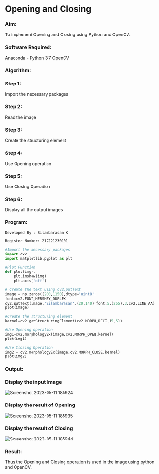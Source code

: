 # Opening and Closing

### Aim:
To implement Opening and Closing using Python and OpenCV.

### Software Required:
Anaconda - Python 3.7
OpenCV
### Algorithm:
### Step 1:
Import the necessary packages

### Step 2:
Read the image

### Step 3:
Create the structuring element

### Step 4:
Use Opening operation

### Step 5:
Use Closing Operation

### Step 6:
Display all the output images

### Program:
```
Developed By : Silambarasan K

Register Number: 212221230101
```
```py
#Import the necessary packages
import cv2
import matplotlib.pyplot as plt
```
```py
#Plot Function
def plot(img):
    plt.imshow(img)
    plt.axis('off')
 ```
 ```py
# Create the text using cv2.putText
image = np.zeros((200,1150),dtype='uint8')
font=cv2.FONT_HERSHEY_DUPLEX
cv2.putText(image,'Silambarasan',(20,140),font,5,(255),3,cv2.LINE_AA)
plot(image)
```

```py
#Create the structuring element
kernel=cv2.getStructuringElement(cv2.MORPH_RECT,(5,5))
```
```py
#Use Opening operation
img1=cv2.morphologyEx(image,cv2.MORPH_OPEN,kernel)
plot(img1)
```
```py
#Use Closing Operation
img2 = cv2.morphologyEx(image,cv2.MORPH_CLOSE,kernel)
plot(img2)
```

### Output:
### Display the input Image
![Screenshot 2023-05-11 185924](https://github.com/simbu07/Opening-and-Closing/assets/94525786/e74a1239-63cc-438f-8026-efb92c2fa9ed)

### Display the result of Opening
![Screenshot 2023-05-11 185935](https://github.com/simbu07/Opening-and-Closing/assets/94525786/4658ca6e-cdb9-461d-9964-b1113730f7ab)

### Display the result of Closing
![Screenshot 2023-05-11 185944](https://github.com/simbu07/Opening-and-Closing/assets/94525786/49a4b9cb-f690-49df-990a-b0a86b9c867a)

### Result:
Thus the Opening and Closing operation is used in the image using python and OpenCV.
